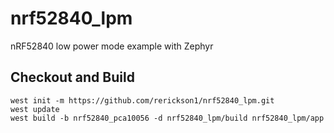 # nrf52840_lpm
nRF52840 low power mode example with Zephyr

## Checkout and Build
```
west init -m https://github.com/rerickson1/nrf52840_lpm.git
west update
west build -b nrf52840_pca10056 -d nrf52840_lpm/build nrf52840_lpm/app
```
